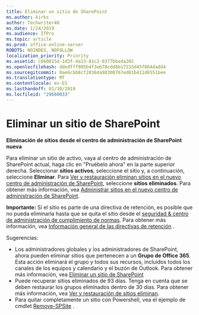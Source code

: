 ```yaml
---
title: Eliminar un sitio de SharePoint
ms.author: kirks
author: Techwriter40
ms.date: 1/24/2019
ms.audience: ITPro
ms.topic: article
ms.prod: office-online-server
ROBOTS: NOINDEX, NOFOLLOW
localization_priority: Priority
ms.assetid: c060815d-1d3f-4a13-81c2-0377bbeda202
ms.openlocfilehash: ddedfff905b4f3eb78cdd8b17233d45f864dadd4
ms.sourcegitcommit: 0ae6cbb8cf2836da98300767ed81b411d6551bee
ms.translationtype: MT
ms.contentlocale: es-ES
ms.lasthandoff: 01/30/2019
ms.locfileid: "29660033"
---
```

# <a name="delete-a-sharepoint-site"></a>Eliminar un sitio de SharePoint
 **Eliminación de sitios desde el centro de administración de SharePoint nueva**
  
Para eliminar un sitio de activo, vaya al centro de administración de SharePoint actual, haga clic en "Pruébelo ahora" en la parte superior derecha. Seleccionar **sitios activos**, seleccione el sitio y, a continuación, seleccione **Eliminar**. Para [Ver y restauración eliminan sitios en el nuevo centro de administración de SharePoint](https://docs.microsoft.com/sharepoint/view-and-restore-deleted-sites-in-new-admin-center), seleccione **sitios eliminados**. Para obtener más información, vea [Administrar sitios en el nuevo centro de administración de SharePoint](https://docs.microsoft.com/sharepoint/manage-sites-in-new-admin-center).
  
**Importante:** Si el sitio es parte de una directiva de retención, es posible que no pueda eliminarla hasta que se quita el sitio desde el [seguridad &amp; centro de administración de cumplimiento de normas](https://protection.office.com/?rfr=AdminCenter#/homepage). Para obtener más información, vea [Información general de las directivas de retención](https://docs.microsoft.com/office365/securitycompliance/retention-policies#content-in-onedrive-accounts-and-sharepoint-sites) . 
  
Sugerencias:
- Los administradores globales y los administradores de SharePoint, ahora pueden eliminar sitios que pertenecen a un **Grupo de Office 365**. Esta acción eliminará el grupo y todos sus recursos, incluidos todos los canales de los equipos y calendario y el buzón de Outlook. Para obtener más información, vea [Eliminar un sitio de SharePoint](https://docs.microsoft.com/sharepoint/manage-sites-in-new-admin-center#delete-a-site)
- Puede recuperar sitios eliminados de 93 días. Tenga en cuenta que se deben restaurar los grupos eliminados dentro de 30 días. Para obtener más información, vea [Ver y restauración de sitios eliminan](https://docs.microsoft.com/sharepoint/view-and-restore-deleted-sites-in-new-admin-center).
- Para quitar completamente un sitio con Powershell, vea el ejemplo de cmdlet [Remove-SPSite](https://docs.microsoft.com/powershell/module/sharepoint-server/remove-spsite?view=sharepoint-ps) . 
  

